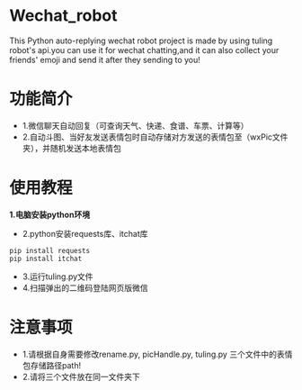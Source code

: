 # Wechat_robot
This Python auto-replying wechat robot project is made by using tuling robot's api.you can use it for wechat chatting,and it can also collect your friends' emoji and send it after they sending to you!

# 功能简介

* 1.微信聊天自动回复（可查询天气、快递、食谱、车票、计算等）
* 2.自动斗图、当好友发送表情包时自动存储对方发送的表情包至（wxPic文件夹），并随机发送本地表情包

# 使用教程

**1.电脑安装python环境**
* 2.python安装requests库、itchat库
```
pip install requests
pip install itchat
```
* 3.运行tuling.py文件
* 4.扫描弹出的二维码登陆网页版微信

# 注意事项

* 1.请根据自身需要修改rename.py, picHandle.py, tuling.py 三个文件中的表情包存储路径path!
* 2.请将三个文件放在同一文件夹下
 
